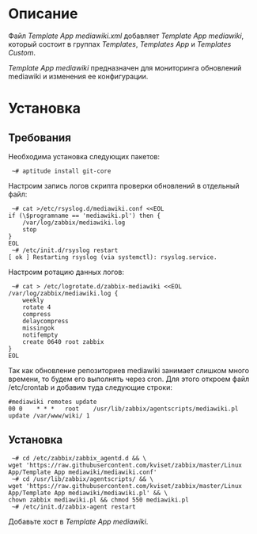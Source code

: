 # Описание
Файл *Template App mediawiki.xml* добавляет *Template App mediawiki*, который состоит в группах *Templates*, *Templates App* и *Templates Custom*.

*Template App mediawiki* предназначен для мониторинга обновлений mediawiki и изменения ее конфигурации.

# Установка
## Требования
Необходима установка следующих пакетов:
```
 ~# aptitude install git-core
```

Настроим запись логов скрипта проверки обновлений в отдельный файл:
```
 ~# cat >/etc/rsyslog.d/mediawiki.conf <<EOL
if (\$programname == 'mediawiki.pl') then {
	/var/log/zabbix/mediawiki.log
	stop
}
EOL
 ~# /etc/init.d/rsyslog restart
[ ok ] Restarting rsyslog (via systemctl): rsyslog.service.
```
Настроим ротацию данных логов:
```
 ~# cat > /etc/logrotate.d/zabbix-mediawiki <<EOL
/var/log/zabbix/mediawiki.log {
    weekly
    rotate 4
    compress
    delaycompress
    missingok
    notifempty
    create 0640 root zabbix
}
EOL
```
Так как обновление репозиториев mediawiki занимает слишком много времени, то будем его выполнять через cron. Для этого откроем файл /etc/crontab и добавим туда следующие строки:
```
#mediawiki remotes update
00 0	* * *	root	/usr/lib/zabbix/agentscripts/mediawiki.pl update /var/www/wiki/ 1
```

## Установка
```
 ~# cd /etc/zabbix/zabbix_agentd.d && \
wget 'https://raw.githubusercontent.com/kviset/zabbix/master/Linux App/Template App mediawiki/mediawiki.conf'
 ~# cd /usr/lib/zabbix/agentscripts/ && \
wget 'https://raw.githubusercontent.com/kviset/zabbix/master/Linux App/Template App mediawiki/mediawiki.pl' && \
chown zabbix mediawiki.pl && chmod 550 mediawiki.pl
 ~# /etc/init.d/zabbix-agent restart
```
Добавьте хост в *Template App mediawiki*.
